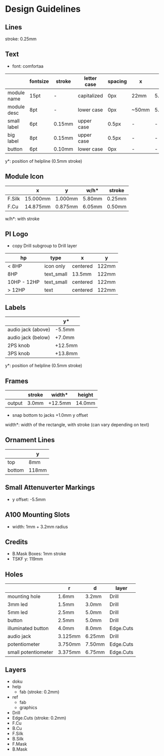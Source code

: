 # Design Guidelines

## Lines

stroke: 0.25mm

## Text

* font: comfortaa

|             | fontsize | stroke | letter case | spacing |     x |    y* |
| ----------- | -------- | ------ | ----------- | ------- | ----- | ----- |
| module name |     15pt |      - | capitalized |     0px |  22mm | 5.7mm |
| module desc |      8pt |      - |  lower case |     0px | ~50mm | 5.7mm |
| small label |      6pt | 0.15mm |  upper case |   0.5px |     - |     - |
| big label   |      8pt | 0.15mm |  upper case |   0.5px |     - |     - |
| button      |      6pt | 0.10mm |  lower case |     0px |     - |     - |

y*: position of helpline (0.5mm stroke)

## Module Icon

|          |        x |       y |    w/h* | stroke |
| -------- | -------- | ------- | ------- | ------ |
| F.Silk   | 15.000mm | 1.000mm |  5.80mm | 0.25mm |
| F&#46;Cu | 14.875mm | 0.875mm |  6.05mm | 0.50mm |

w/h*: with stroke

## PI Logo

* copy Drill subgroup to Drill layer

| hp          | type       |        x |     y |
| ----------- | ---------- | -------- | ----- |
| < 8HP       | icon only  | centered | 122mm |
| 8HP         | text_small |   13.5mm | 122mm |
| 10HP - 12HP | text_small | centered | 122mm |
| > 12HP      | text       | centered | 122mm |

## Labels

|                    |       y* |
| ------------------ | -------- |
| audio jack (above) |   -5.5mm |
| audio jack (below) |   +7.0mm |
| 2PS knob           |  +12.5mm |
| 3PS knob           |  +13.8mm |

y*: position of helpline (0.5mm stroke)

## Frames

|        | stroke |  width* | height |
| ------ | ------ | ------- | ------ |
| output |  3.0mm | +12.5mm | 14.0mm |

* snap bottom to jacks +1.0mm y offset

width*: width of the rectangle, with stroke (can vary depending on text)

## Ornament Lines

|        |     y |
| ------ | ----- |
| top    |   8mm |
| bottom | 118mm |

## Small Attenuverter Markings

* y offset: -5.5mm

## A100 Mounting Slots

* width: 1mm + 3.2mm radius

## Credits

* B.Mask Boxes: 1mm stroke
* TSKF y: 119mm

## Holes

|                     |       r |      d | layer     |
| ------------------- | ------- | ------ | --------- |
| mounting hole       |   1.6mm |  3.2mm | Drill     |
| 3mm led             |   1.5mm |  3.0mm | Drill     |
| 5mm led             |   2.5mm |  5.0mm | Drill     |
| button              |   2.5mm |  5.0mm | Drill     |
| illuminated button  |   4.0mm |  8.0mm | Edge.Cuts |
| audio jack          | 3.125mm | 6.25mm | Drill     |
| potentiometer       | 3.750mm | 7.50mm | Edge.Cuts |
| small potentiometer | 3.375mm | 6.75mm | Edge.Cuts |

## Layers

* doku
* help
  * fab (stroke: 0.2mm)
* ref
  * fab
  * graphics
* Drill
* Edge.Cuts (stroke: 0.2mm)
* F&#46;Cu
* B&#46;Cu
* F.Silk
* B.Silk
* F.Mask
* B.Mask
